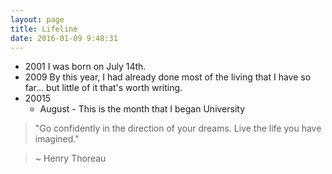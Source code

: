 ```yaml
---
layout: page
title: Lifeline
date: 2016-01-09 9:48:31
---
```

- 2001 I was born on July 14th.
- 2009 By this year, I had already done most of the living
  that I have so far... but little of it that's worth writing.
- 20015
  - August - This is the month that I began University

> "Go confidently in the direction of your dreams. Live the
life you have imagined."

> ~ Henry Thoreau
